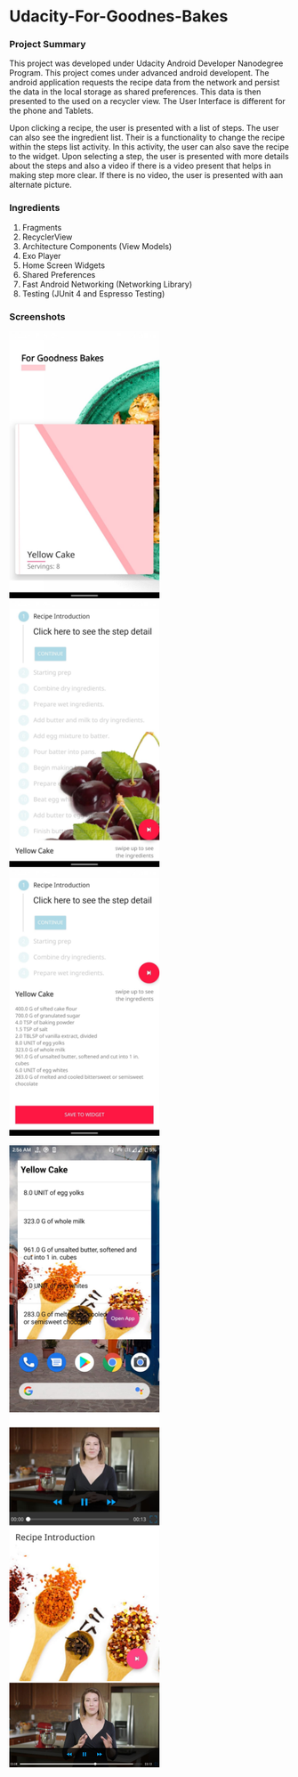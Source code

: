 # Udacity-For-Goodnes-Bakes

### Project Summary
This project was developed under Udacity Android Developer Nanodegree Program. This project comes under advanced android developent. The android application requests the recipe data from the network and persist the data in the local storage as shared preferences. This data is then presented to the used on a recycler view. The User Interface is different for the phone and Tablets. 

Upon clicking a recipe, the user is presented with a list of steps. The user can also see the ingredient list. Their is a functionality to change the recipe within the steps list activity. In this activity, the user can also save the recipe to the widget. Upon selecting a step, the user is presented with more details about the steps and also a video if there is a video present that helps in making step more clear. If there is no video, the user is presented with aan alternate picture.

 
### Ingredients
1. Fragments
2. RecyclerView
3. Architecture Components (View Models)
4. Exo Player
5. Home Screen Widgets
6. Shared Preferences
7. Fast Android Networking (Networking Library)
8. Testing (JUnit 4 and Espresso Testing)

### Screenshots
<img src="https://github.com/kimycs/Udacity-For-Goodnes-Bakes/blob/master/docs/1.jpeg" width="270"><img src="https://github.com/kimycs/Udacity-For-Goodnes-Bakes/blob/master/docs/2.jpeg" width="270"><img src="https://github.com/kimycs/Udacity-For-Goodnes-Bakes/blob/master/docs/3.jpeg" width="270">

<img src="https://github.com/kimycs/Udacity-For-Goodnes-Bakes/blob/master/docs/4.jpeg" width="270"><img src="https://github.com/kimycs/Udacity-For-Goodnes-Bakes/blob/master/docs/5.jpeg" width="270"><img src="https://github.com/kimycs/Udacity-For-Goodnes-Bakes/blob/master/docs/6.jpeg" width="270"> 


